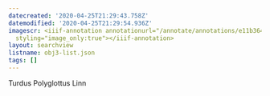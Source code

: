 ```yaml
---
datecreated: '2020-04-25T21:29:43.758Z'
datemodified: '2020-04-25T21:29:54.936Z'
imagescr: <iiif-annotation annotationurl="/annotate/annotations/e11b3646-873b-11ea-8730-5254008afee6.json"
  styling="image_only:true"></iiif-annotation>
layout: searchview
listname: obj3-list.json
tags: []
---
```

Turdus Polyglottus Linn